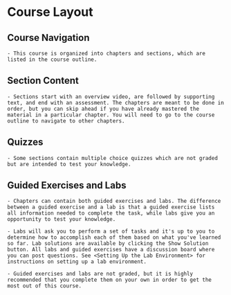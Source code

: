 # Course Layout

## Course Navigation

	- This course is organized into chapters and sections, which are listed in the course outline.
	
## Section Content

	- Sections start with an overview video, are followed by supporting text, and end with an assessment. The chapters are meant to be done in order, but you can skip ahead if you have already mastered the material in a particular chapter. You will need to go to the course outline to navigate to other chapters.

## Quizzes

	- Some sections contain multiple choice quizzes which are not graded but are intended to test your knowledge.

## Guided Exercises and Labs

	- Chapters can contain both guided exercises and labs. The difference between a guided exercise and a lab is that a guided exercise lists all information needed to complete the task, while labs give you an opportunity to test your knowledge.
	
	- Labs will ask you to perform a set of tasks and it's up to you to determine how to accomplish each of them based on what you've learned so far. Lab solutions are available by clicking the Show Solution button. All labs and guided exercises have a discussion board where you can post questions. See <Setting Up the Lab Environment> for instructions on setting up a lab environment. 
	
	- Guided exercises and labs are not graded, but it is highly recommended that you complete them on your own in order to get the most out of this course.
		